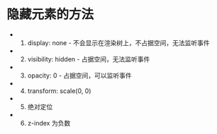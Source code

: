 # 隐藏元素的方法

- 1. display: none - 不会显示在渲染树上，不占据空间，无法监听事件
- 2. visibility: hidden - 占据空间，无法监听事件
- 3. opacity: 0 - 占据空间，可以监听事件
- 4. transform: scale(0, 0)
- 5. 绝对定位
- 6. z-index 为负数